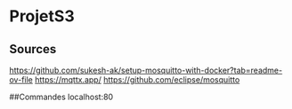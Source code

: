 # ProjetS3
## Sources
https://github.com/sukesh-ak/setup-mosquitto-with-docker?tab=readme-ov-file
https://mqttx.app/
https://github.com/eclipse/mosquitto

##Commandes
localhost:80
